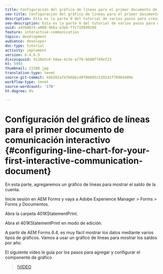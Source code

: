 ```yaml
---
title: Configuración del gráfico de líneas para el primer documento de comunicación interactivo
seo-title: Configuración del gráfico de líneas para el primer documento de comunicación interactivo
description: Esta es la parte 8 del tutorial de varios pasos para crear su primer documento interactivo de comunicaciones para el canal de impresión. En esta parte, agregaremos un gráfico de líneas para mostrar el saldo de la cuenta.
seo-description: Esta es la parte 8 del tutorial de varios pasos para crear su primer documento interactivo de comunicaciones para el canal de impresión. En esta parte, agregaremos un gráfico de líneas para mostrar el saldo de la cuenta.
uuid: a4394874-a080-4b6a-a3eb-ffc71504919d
feature: interactive-communication
topics: development
audience: developer
doc-type: tutorial
activity: implement
version: 6.4,6.5
discoiquuid: 9110e5c6-50ee-4c3e-a779-b680ff49ef23
kt: 5993
thumbnail: 22386.jpg
translation-type: tm+mt
source-git-commit: 449202af47b6bbcd9f860d5c5391d1f7096d489e
workflow-type: tm+mt
source-wordcount: '170'
ht-degree: 0%

---
```



# Configuración del gráfico de líneas para el primer documento de comunicación interactivo {#configuring-line-chart-for-your-first-interactive-communication-document}

En esta parte, agregaremos un gráfico de líneas para mostrar el saldo de la cuenta.

Inicie sesión en AEM Forms y vaya a Adobe Experience Manager > Forms > Forms y Documentos.

Abra la carpeta 401KStatementPrint.

Abra el 401KStatementPrint en modo de edición.

A partir de AEM Forms 6.4, es muy fácil mostrar los datos mediante varios tipos de gráficos. Vamos a usar un gráfico de líneas para mostrar los saldos por año.

El siguiente vídeo le guía por los pasos para agregar y configurar el componente de gráfico

>[!VIDEO](https://video.tv.adobe.com/v/22386/?quality=9&learn=on)

